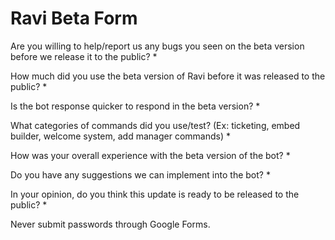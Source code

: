 # Ravi Beta Form

Are you willing to help/report us any bugs you seen on the beta version before we release it to the public? \*

How much did you use the beta version of Ravi before it was released to the public? \*

Is the bot response quicker to respond in the beta version? \*

What categories of commands did you use/test? (Ex: ticketing, embed builder, welcome system, add manager commands) \*

How was your overall experience with the beta version of the bot? \*

Do you have any suggestions we can implement into the bot? \*

In your opinion, do you think this update is ready to be released to the public? \*

Never submit passwords through Google Forms.
